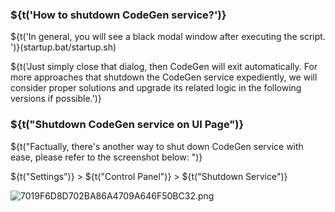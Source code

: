 ### ${t('How to shutdown CodeGen service?')}

${t('In general, you will see a black modal window after executing the script. ')}(startup.bat/startup.sh)

${t('Just simply close that dialog, then CodeGen will exit automatically. For more approaches that shutdown the CodeGen service expediently, we will consider proper solutions and upgrade its related logic in the following versions if possible.')}

### ${t("Shutdown CodeGen service on UI Page")}

${t("Factually, there's another way to shut down CodeGen service with ease, please refer to the screenshot below: ")}

${t("Settings")} > ${t("Control Panel")} > ${t("Shutdown Service")}

![7019F6D8D702BA86A4709A646F50BC32.png](https://codegen.cc/res/7019F6D8D702BA86A4709A646F50BC32.png)

